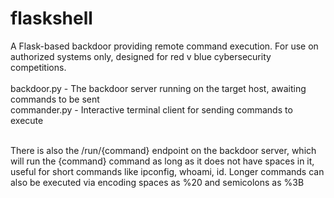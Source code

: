 # flaskshell
A Flask-based backdoor providing remote command execution. For use on authorized systems only, designed for red v blue cybersecurity competitions. 
 <br> <br> backdoor.py - The backdoor server running on the target host, awaiting commands to be sent
 <br>commander.py - Interactive terminal client for sending commands to execute 

 <br> There is also the /run/{command} endpoint on the backdoor server, which will run the {command} command as long as it does not have spaces in it, useful for 
 short commands like ipconfig, whoami, id. Longer commands can also be executed via encoding spaces as %20 and semicolons as %3B
